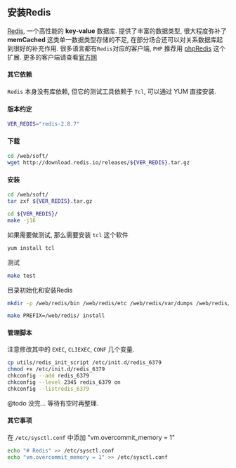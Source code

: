 ## 安装Redis
[Redis](http://www.redis.io/),  一个高性能的 __key-value__ 数据库.
  提供了丰富的数据类型, 很大程度弥补了 __memCached__  这类单一数据类型存储的不足, 在部分场合还可以对关系数据库起到很好的补充作用.
  很多语言都有`Redis`对应的客户端, `PHP` 推荐用 [phpRedis](https://github.com/nicolasff/phpredis) 这个扩展. 更多的客户端请查看[官方网](http://redis.io/clients)

#### 其它依赖
`Redis` 本身没有库依赖, 但它的测试工具依赖于 `Tcl`, 可以通过 YUM 直接安装.

#### 版本约定

```bash
VER_REDIS="redis-2.8.7"
```

#### 下载

```bash
cd /web/soft/
wget http://download.redis.io/releases/${VER_REDIS}.tar.gz
```

#### 安装

```bash
cd /web/soft/
tar zxf ${VER_REDIS}.tar.gz

cd ${VER_REDIS}/
make -j16
```

如果需要做测试, 那么需要安装 `tcl` 这个软件

```bash
yum install tcl
```

测试

```bash
make test
```

目录初始化和安装Redis

```bash
mkdir -p /web/redis/bin /web/redis/etc /web/redis/var/dumps /web/redis/var/logs

make PREFIX=/web/redis/ install
```

#### 管理脚本
注意修改其中的 `EXEC`, `CLIEXEC`, `CONF` 几个变量.

```bash
cp utils/redis_init_script /etc/init.d/redis_6379
chmod +x /etc/init.d/redis_6379
chkconfig --add redis_6379
chkconfig --level 2345 redis_6379 on
chkconfig --listredis_6379
```



@todo 没完... 等待有空时再整理.


#### 其它事项
在 `/etc/sysctl.conf` 中添加 "vm.overcommit_memory = 1"

```bash
echo "# Redis" >> /etc/sysctl.conf
echo "vm.overcommit_memory = 1" >> /etc/sysctl.conf
```
